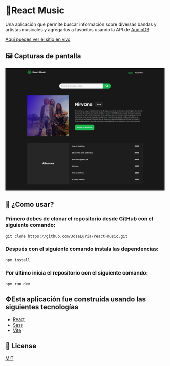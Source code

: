 # 🤖React Music

Una aplicación que permite buscar información sobre diversas bandas y artistas musicales y agregarlos a favoritos usando la API de [AudioDB](https://www.theaudiodb.com/api_guide.php)

[Aquí puedes ver el sitio en vivo](https://sensational-sprinkles-de98e3.netlify.app/)

## 🖼️ Capturas de pantalla

![Screenshot](./src/assets/page-screenshot.png)

## 🚀 ¿Como usar?

### Primero debes de clonar el repositorio desde GitHub con el siguiente comando:

```shell
git clone https://github.com/JoseLuria/react-music.git
```

### Después con el siguiente comando instala las dependencias:

```shell
npm install
```

### Por último inicia el repositorio con el siguiente comando:

```shell
npm run dev
```

## ⚙️️Esta aplicación fue construida usando las siguientes tecnologías

- [React](https://reactjs.org/)
- [Sass](https://sass-lang.com/)
- [Vite](https://vitejs.dev/)

## 📄 License

[MIT](https://opensource.org/licenses/MIT)
